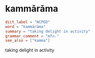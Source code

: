 # kammārāma

``` toml
dict_label = "NCPED"
word = "kammārāma"
summary = "taking delight in activity"
grammar_comment = "mfn."
see_also = ["kamma"]
```

taking delight in activity

